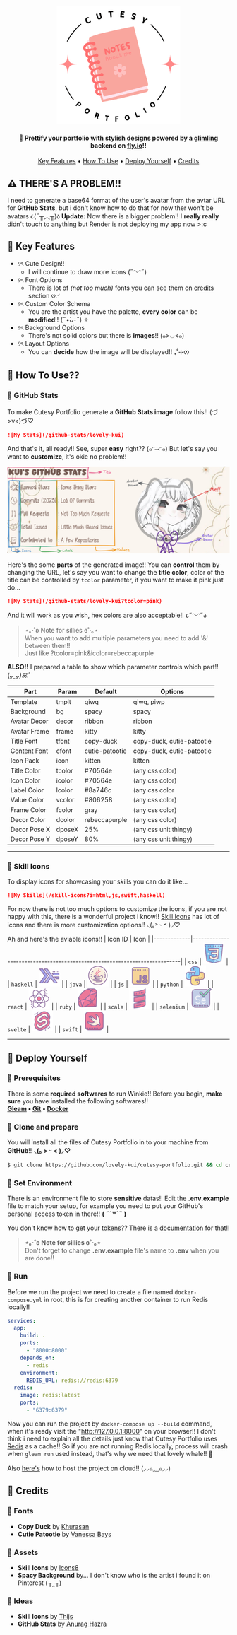 <p align="center"><img width="280" src="./src/assets/logo.png"/></p>
<h4 align="center">💞 Prettify your portfolio with stylish designs powered by a <a href="gleam.run">glimling</a> backend on <a href="fly.io">fly.io</a>!!</h4>
<p align="center">
  <a href="#-key-features">Key Features</a> •
  <a href="#-how-to-use">How To Use</a> •
  <a href="#-deploy-yourself">Deploy Yourself</a> •
  <a href="#-credits">Credits</a>
</p>

## ⚠️ THERE'S A PROBLEM!!
I need to generate a base64 format of the user's avatar from the avtar URL for **GitHub Stats**, but i don't know how to do that for now ther won't be avatars ૮(˶╥︿╥)ა
**Update:** Now there is a bigger problem!! I **really really** didn't touch to anything but Render is not deploying my app now >:c

## 🍓 Key Features

* ୨ৎ Cute Design!!
  - I will continue to draw more icons (˶ᵔᵕᵔ˶)
* ୨ৎ Font Options
  - There is lot of *(not too much)* fonts you can see them on [credits](#-credits) section 𖹭.ᐟ
* ୨ৎ Custom Color Schema
  - You are the artist you have the palette, **every color** can be **modified**!! (˵•̀ᴗ-˵) ✧
* ୨ৎ Background Options
  - There's not solid colors but there is **images**!! (๑>◡<๑)
* ୨ৎ Layout Options
  - You can **decide** how the image will be displayed!! ₊˚⊹ᰔ

## 🌷 How To Use??

### 💄 GitHub Stats

To make Cutesy Portfolio generate a **GitHub Stats image** follow this!! (づ>v<)づ♡
```md
![My Stats](/github-stats/lovely-kui)
```
And that's it, all ready!! See, super **easy** right?? (๑ᵔ⤙ᵔ๑) But let's say you want to **customize**, it's okie no problem!!

<img src="./src/assets/example.png">

Here's the some **parts** of the generated image!!
You can **control** them by changing the URL, let's say you want to change the **title color**,
color of the title can be controlled by `tcolor` parameter, if you want to make it pink just do...
```md
![My Stats](/github-stats/lovely-kui?tcolor=pink)
```
And it will work as you wish, hex colors are also acceptable!! ૮˶ᵔᵕᵔ˶ა

> ⋆｡‧˚ʚ Note for sillies ɞ˚‧｡⋆ \
>   When you want to add multiple parameters you need to add '&' between them!! \
>   Just like ?tcolor=pink&icolor=rebeccapurple

**ALSO!!** I prepared a table to show which parameter controls which part!! (*ᴗ͈ˬᴗ͈)ꕤ*.ﾟ

| Part         | Param  | Default        | Options                   |
|--------------|--------|----------------|---------------------------|
| Template     | tmplt  | qiwq           | qiwq, piwp                |
| Background   | bg     | spacy          | spacy                     |
| Avatar Decor | decor  | ribbon         | ribbon                    |
| Avatar Frame | frame  | kitty          | kitty                     |
| Title Font   | tfont  | copy-duck      | copy-duck, cutie-patootie |
| Content Font | cfont  | cutie-patootie | copy-duck, cutie-patootie |
| Icon Pack    | icon   | kitten         | kitten                    |
| Title Color  | tcolor | #70564e        | (any css color)           |
| Icon Color   | icolor | #70564e        | (any css color)           |
| Label Color  | lcolor | #8a746c        | (any css color            |
| Value Color  | vcolor | #806258        | (any css color)           |
| Frame Color  | fcolor | gray           | (any css color)           |
| Decor Color  | dcolor | rebeccapurple  | (any css color)           |
| Decor Pose X | dposeX | 25%            | (any css unit thingy)     |
| Decor Pose Y | dposeY | 80%            | (any css unit thingy)     |

---

### 🍭 Skill Icons

To display icons for showcasing your skills you can do it like...
```md
![My Skills](/skill-icons?i=html,js,swift,haskell)
```
For now there is not too much options to customize the icons,
if you are not happy with this, there is a wonderful project i know!!
[Skill Icons](https://github.com/tandpfun/skill-icons) has lot of icons and there is more customization options!! ⸜(｡˃ ᵕ ˂ )⸝♡

Ah and here's the aviable icons!!
| Icon ID     | Icon                                                                     |
|-------------|--------------------------------------------------------------------------|
| `css`       | <img src="./src/views/skill_icons/assets/icons/css.svg" width="48">      |
| `haskell`  | <img src="./src/views/skill_icons/assets/icons/haskell.svg" width="48">   |
| `java`      | <img src="./src/views/skill_icons/assets/icons/java.svg" width="48">     |
| `js`        | <img src="./src/views/skill_icons/assets/icons/js.svg" width="48">       |
| `python`    | <img src="./src/views/skill_icons/assets/icons/python.svg" width="48">   |
| `react`     | <img src="./src/views/skill_icons/assets/icons/react.svg" width="48">    |
| `ruby`      | <img src="./src/views/skill_icons/assets/icons/ruby.svg" width="48">     |
| `scala`     | <img src="./src/views/skill_icons/assets/icons/scala.svg" width="48">    |
| `selenium`  | <img src="./src/views/skill_icons/assets/icons/selenium.svg" width="48"> |
| `svelte`    | <img src="./src/views/skill_icons/assets/icons/svelte.svg" width="48">   |
| `swift`     | <img src="./src/views/skill_icons/assets/icons/swift.svg" width="48">    |

---

## 🍰 Deploy Yourself

### 🎀 Prerequisites

There is some **required softwares** to run Winkie!! Before you begin, **make sure** you have installed the following softwares!! \
**[Gleam](https://gleam.run/getting-started/installing/) • [Git](https://git-scm.com/downloads) • [Docker](https://docs.docker.com/get-started/get-docker)**

### 💞 Clone and prepare

You will install all the files of Cutesy Portfolio in to your machine from **GitHub**!! **⸜(｡ > ᵕ < )⸝♡**
```sh
$ git clone https://github.com/lovely-kui/cutesy-portfolio.git && cd cutesy-portfolio
```

### 🌷 Set Environment

There is an environment file to store **sensitive** datas!!
Edit the **.env.example** file to match your setup,
for example you need to put your GitHub's personal access token in there!! **( ˶ˆ꒳ˆ˵ )**

You don't know how to get your tokens?? There is a [documentation](https://docs.github.com/en/authentication/keeping-your-account-and-data-secure/managing-your-personal-access-tokens#creating-a-personal-access-token-classic) for that!!

> **⋆｡‧˚ʚ Note for sillies ɞ˚‧｡⋆** \
> Don't forget to change **.env.example** file's name to **.env** when you are done!!

### 💖 Run

Before we run the project we need to create a file named `docker-compose.yml` in root, this is for creating another container to run Redis locally!!
```yml
services:
  app:
    build: .
    ports:
      - "8000:8000"
    depends_on:
      - redis
    environment:
      REDIS_URL: redis://redis:6379
  redis:
    image: redis:latest
    ports:
      - "6379:6379"
```

Now you can run the project by `docker-compose up --build` command, when it's ready visit the "http://127.0.0.1:8000" on your browser!!
I don't think i need to explain all the details just know that Cutesy Portfolio uses [Redis](https://redis.io/) as a cache!!
So if you are not running Redis locally, process will crash when `gleam run` used instead, that's why we need that lovely whale!! 🐳

Also [here's](https://gleam.run/deployment/fly/) how to host the project on cloud!! (⸝⸝๑﹏๑⸝⸝)

## 🍬 Credits

### 🧸 Fonts
* **Copy Duck** by [Khurasan](https://fontbundles.net/khurasan)
* **Cutie Patootie** by [Vanessa Bays](http://bythebutterfly.com)

### 🍡 Assets

* **Skill Icons** by [Icons8](https://icons8.com/icons/set/logos--style-dusk)
* **Spacy Background** by... I don't know who is the artist i found it on Pinterest (╥‸╥)

### 🍥 Ideas
* **Skill Icons** by [Thijs](https://github.com/tandpfun)
* **GitHub Stats** by [Anurag Hazra](https://github.com/anuraghazra)
